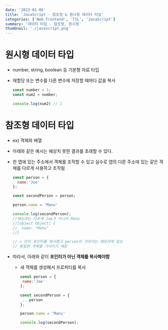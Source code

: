 ```yaml
---
date: '2023-01-06'
title: 'JavaScript - 참조형 & 원시형 데이터 타입'
categories: ['Web Frontend', 'TIL', 'JavaScript']
summary: '데이터 타입 - 참조형, 원시형'
thumbnail: './javascript.png'
---
```


# 원시형 데이터 타입

- number, string, boolean 등 기본형 자료 타입
- 재할당 또는 변수를 다른 변수에 저장할 때마다 값을 복사

  ```jsx
  const number = 1; 
  const num2 = number;

  console.log(num2) // 1
  ```

# 참조형 데이터 타입

- ex) 객체와 배열
- 아래와 같은 예시는 예상치 못한 결과를 초래할 수 있다.
- 한 앱에 있는 주소에서 객체를 조작할 수 있고
실수로 앱의 다른 주소에 있는 같은 객체를 다르게 사용하고 조작됨

  ```jsx
  const person = {
    name:'Joe'
  };

  const secondPerson = person;

  person.name = 'Manu'

  console.log(secondPerson); 
  //예상과는 다르게 Joe가 아니라 Manu
  //[object Object] {
  //  name: "Manu"
  //}

  //-> 단지 포인터를 복사했고 person이 가리키는 메모리에 있는
  // 동일한 객체를 가리키기 때문
  ```

- 따라서, 아래와 같이 **포인터가 아닌 객체를 복사해야함**
  - 새 객체를 생성해서 프로퍼티를 복사

    ```jsx
    const person = {
     name:'Joe'
    };
    
    const secondPerson = {
     ...person
    };
    
    person.name = 'Manu'
    
    console.log(secondPerson); 
    ```

